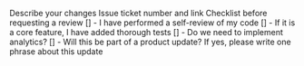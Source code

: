Describe your changes
Issue ticket number and link
Checklist before requesting a review
[] - I have performed a self-review of my code
[] - If it is a core feature, I have added thorough tests
[] - Do we need to implement analytics?
[] - Will this be part of a product update? If yes, please write one phrase about this update